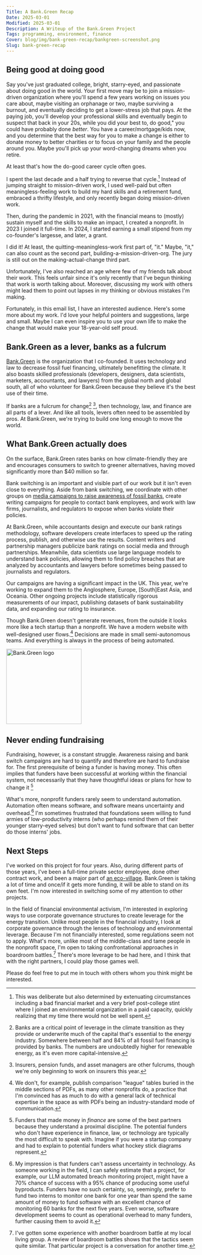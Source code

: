 ```yaml
---
Title: A Bank.Green Recap
Date: 2025-03-01
Modified: 2025-03-01
Description: A Writeup of the Bank.Green Project
Tags: programming, environment, finance
Cover: blog/img/bank-green-recap/bankgreen-screenshot.png
Slug: bank-green-recap
---
```


## Being good at doing good

Say you've just graduated college, bright, starry-eyed, and passionate about doing good in the world. Your first move may be to join a mission-driven organization where you'll spend a few years working on issues you care about, maybe visiting an orphanage or two, maybe surviving a burnout, and eventually deciding to get a lower-stress job that pays. At the paying job, you'll develop your professional skills and eventually begin to suspect that back in your 20s, while you did your best to, do good," you could have probably done _better_. You have a career/mortgage/kids now, and you determine that the best way for you to make a change is either to donate money to better charities or to focus on your family and the people around you. Maybe you'll pick up your word-changing dreams when you retire.

At least that's how the do-good career cycle often goes.

I spent the last decade and a half trying to reverse that cycle.[^1] Instead of jumping straight to mission-driven work, I used well-paid but often meaningless-feeling work to build my hard skills and a retirement fund, embraced a thrifty lifestyle, and only recently began doing mission-driven work.

Then, during the pandemic in 2021, with the financial means to (mostly) sustain myself and the skills to make an impact, I created a nonprofit. In 2023 I joined it full-time. In 2024, I started earning a small stipend from my co-founder's largesse, and later, a grant.

I did it! At least, the quitting-meaningless-work first part of, "it." Maybe, "it," can also count as the second part, building-a-mission-driven-org. The jury is still out on the making-actual-change third part.

Unfortunately, I've also reached an age where few of my friends talk about their work. This feels unfair since it's only recently that I've begun thinking that work is worth talking about. Moreover, discussing my work with others might lead them to point out lapses in my thinking or obvious mistakes I'm making.

Fortunately, in this email list, I have an interested audience. Here's some more about my work. I'd love your helpful pointers and suggestions, large and small. Maybe I can even inspire you to use your own life to make the change that would make your 18-year-old self proud.


[^1]: This was deliberate but also determined by extenuating circumstances including a bad financial market and a very brief post-college stint where I joined an environmental organization in a paid capacity, quickly realizing that my time there would not be well spent.


## Bank.Green as a lever, banks as a fulcrum

[Bank.Green](https://bank.green) is the organization that I co-founded. It uses technology and law to decrease fossil fuel financing, ultimately benefitting the climate. It also boasts skilled professionals (developers, designers, data scientists, marketers, accountants, and lawyers) from the global north and global south, all of who volunteer for Bank.Green because they believe it's the best use of their time.

If banks are a fulcrum for change[^2] [^3], then technology, law, and finance are all parts of a lever. And like all tools, levers often need to be assembled by pros. At Bank.Green, we're trying to build one long enough to move the world. 

[^2]: Banks are a critical point of leverage in the climate transition as they provide or underwrite much of the capital that's essential to the energy industry. Somewhere between half and 84% of all fossil fuel financing is provided by banks. The numbers are undoubtedly higher for renewable energy, as it's even more capital-intensive. 
[^3]: Insurers, pension funds, and asset managers are other fulcrums, though we're only beginning to work on insurers this year.


## What Bank.Green actually does

On the surface, Bank.Green rates banks on how climate-friendly they are and encourages consumers to switch to greener alternatives, having moved significantly more than $40 million so far.

Bank switching is an important and visible part of our work but it isn't even close to everything. Aside from bank switching, we coordinate with other groups on [media campaigns to raise awareness of fossil banks](https://www.youtube.com/watch?v=v3gABWJhIuw), create writing campaigns for people to contact bank employees, and work with law firms, journalists, and regulators to expose when banks violate their policies.

At Bank.Green, while accountants design and execute our bank ratings methodology, software developers create interfaces to speed up the rating process, publish, and otherwise use the results. Content writers and partnership managers publicize bank ratings on social media and through partnerships. Meanwhile, data scientists use large language models to understand bank policies, allowing them to find policy breaches that are analyzed by accountants and lawyers before sometimes being passed to journalists and regulators.

Our campaigns are having a significant impact in the UK. This year, we're working to expand them to the Anglosphere, Europe, [South]East Asia, and Oceania. Other ongoing projects include statistically rigorous measurements of our impact, publishing datasets of bank sustainability data, and expanding our rating to insurance.

Though Bank.Green doesn't generate revenues, from the outside it looks more like a tech startup than a nonprofit. We have a modern website with well-designed user flows.[^4] Decisions are made in small semi-autonomous teams. And everything is always in the process of being automated.

[^4]: We don't, for example, publish comparison "league" tables buried in the middle sections of PDFs, as many other nonprofits do, a practice that I'm convinced has as much to do with a general lack of technical expertise in the space as with PDFs being an industry-standard mode of communication.

<img src="{static}/blog/img/bank-green-recap/bankgreen-logo.png" alt="Bank.Green logo" width="200"/>

## Never ending fundraising

Fundraising, however, is a constant struggle. Awareness raising and bank switch campaigns are hard to quantify and therefore are hard to fundraise for. The first prerequisite of being a funder is having money. This often implies that funders have been successful at working within the financial system, not necessarily that they have thoughtful ideas or plans for how to change it [^5]

What's more, nonprofit funders rarely seem to understand automation. Automation often means software, and software means uncertainty and overhead.[^6]  I'm sometimes frustrated that foundations seem willing to fund armies of low-productivity interns (who perhaps remind them of their younger starry-eyed selves) but don't want to fund software that can better do those interns' jobs.

[^5]: Funders that made money in _finance_ are some of the best partners because they understand a proximal discipline. The potential funders who don't have experience in finance, law, or technology are typically the most difficult to speak with. Imagine if you were a startup company and had to explain to potential funders what hockey stick diagrams represent.
[^6]: My impression is that funders can't assess uncertainty in technology. As someone working in the field, I can safely estimate that a project, for example, our LLM automated breach monitoring project, might have a 70% chance of success with a 95% chance of producing some useful byproducts. Funders have no such certainty, so, seemingly, prefer to fund two interns to monitor one bank for one year than spend the same amount of money to fund software with an excellent chance of monitoring 60 banks for the next five years. Even worse, software development seems to count as operational overhead to many funders, further causing them to avoid it.

## Next Steps

I've worked on this project for four years. Also, during different parts of those years, I've been a full-time private sector employee, done other contract work, and been a major part of [an eco-village](./intentional-community-governance-structure.html). Bank.Green is taking a lot of time and once/if it gets more funding, it will be able to stand on its own feet. I'm now interested in switching some of my attention to other projects.

In the field of financial environmental activism, I'm interested in exploring ways to use corporate governance structures to create leverage for the energy transition. Unlike most people in the financial industry, I look at corporate governance through the lenses of technology and environmental leverage. Because I'm not financially interested, some regulations seem not to apply. What's more, unlike most of the middle-class and tame people in the nonprofit space, I'm open to taking confrontational approaches in boardroom battles.[^7] There's more leverage to be had here, and I think that with the right partners, I could play those games well.

Please do feel free to put me in touch with others whom you think might be interested.


[^7]: I've gotten some experience with another boardroom battle at my local living group. A review of boardroom battles shows that the tactics seem quite similar. That particular project is a conversation for another time.